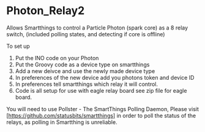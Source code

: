 # Photon_Relay2
Allows Smartthings to control a Particle Photon (spark core) as a 8 relay switch, (included polling states, and detecting if core is offline)

To set up 
1. Put the INO code on your Photon
2. Put the Groovy code as a device type on smartthings
3. Add a new deivce and use the newly made device type
4. In preferences of the new device add you photons token and device ID
5. In preferences tell smartthings which relay it will control.
6. Code is all setup for use with eagle relay board see zip file for eagle board. 

You will need to use Pollster - The SmartThings Polling Daemon, Please visit [https://github.com/statusbits/smartthings] in order to poll the status of the relays, as polling in Smartthing is unreliable. 
